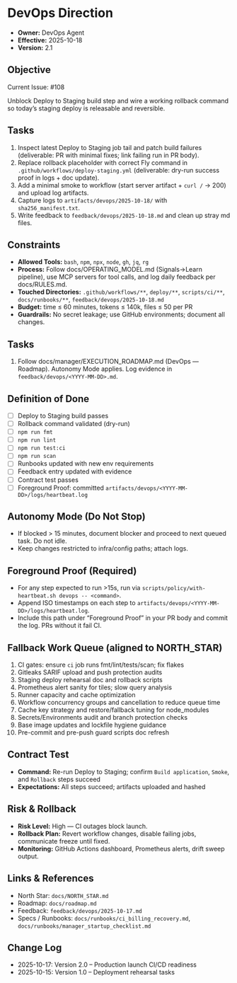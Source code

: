 # DevOps Direction

- **Owner:** DevOps Agent
- **Effective:** 2025-10-18
- **Version:** 2.1

## Objective

Current Issue: #108

Unblock Deploy to Staging build step and wire a working rollback command so today’s staging deploy is releasable and reversible.

## Tasks

1. Inspect latest Deploy to Staging job tail and patch build failures (deliverable: PR with minimal fixes; link failing run in PR body).
2. Replace rollback placeholder with correct Fly command in `.github/workflows/deploy-staging.yml` (deliverable: dry-run success proof in logs + doc update).
3. Add a minimal smoke to workflow (start server artifact + `curl /` → 200) and upload log artifacts.
4. Capture logs to `artifacts/devops/2025-10-18/` with `sha256_manifest.txt`.
5. Write feedback to `feedback/devops/2025-10-18.md` and clean up stray md files.

## Constraints

- **Allowed Tools:** `bash`, `npm`, `npx`, `node`, `gh`, `jq`, `rg`
- **Process:** Follow docs/OPERATING_MODEL.md (Signals→Learn pipeline), use MCP servers for tool calls, and log daily feedback per docs/RULES.md.
- **Touched Directories:** `.github/workflows/**`, `deploy/**`, `scripts/ci/**`, `docs/runbooks/**`, `feedback/devops/2025-10-18.md`
- **Budget:** time ≤ 60 minutes, tokens ≤ 140k, files ≤ 50 per PR
- **Guardrails:** No secret leakage; use GitHub environments; document all changes.

## Tasks

1. Follow docs/manager/EXECUTION_ROADMAP.md (DevOps — Roadmap). Autonomy Mode applies. Log evidence in `feedback/devops/<YYYY-MM-DD>.md`.

## Definition of Done

- [ ] Deploy to Staging build passes
- [ ] Rollback command validated (dry-run)
- [ ] `npm run fmt`
- [ ] `npm run lint`
- [ ] `npm run test:ci`
- [ ] `npm run scan`
- [ ] Runbooks updated with new env requirements
- [ ] Feedback entry updated with evidence
- [ ] Contract test passes
- [ ] Foreground Proof: committed `artifacts/devops/<YYYY-MM-DD>/logs/heartbeat.log`

## Autonomy Mode (Do Not Stop)

- If blocked > 15 minutes, document blocker and proceed to next queued task. Do not idle.
- Keep changes restricted to infra/config paths; attach logs.

## Foreground Proof (Required)

- For any step expected to run >15s, run via `scripts/policy/with-heartbeat.sh devops -- <command>`.
- Append ISO timestamps on each step to `artifacts/devops/<YYYY-MM-DD>/logs/heartbeat.log`.
- Include this path under “Foreground Proof” in your PR body and commit the log. PRs without it fail CI.

## Fallback Work Queue (aligned to NORTH_STAR)

1. CI gates: ensure `ci` job runs fmt/lint/tests/scan; fix flakes
2. Gitleaks SARIF upload and push protection audits
3. Staging deploy rehearsal doc and rollback scripts
4. Prometheus alert sanity for tiles; slow query analysis
5. Runner capacity and cache optimization
6. Workflow concurrency groups and cancellation to reduce queue time
7. Cache key strategy and restore/fallback tuning for node_modules
8. Secrets/Environments audit and branch protection checks
9. Base image updates and lockfile hygiene guidance
10. Pre-commit and pre-push guard scripts doc refresh

## Contract Test

- **Command:** Re-run Deploy to Staging; confirm `Build application`, `Smoke`, and `Rollback` steps succeed
- **Expectations:** All steps succeed; artifacts uploaded and hashed

## Risk & Rollback

- **Risk Level:** High — CI outages block launch.
- **Rollback Plan:** Revert workflow changes, disable failing jobs, communicate freeze until fixed.
- **Monitoring:** GitHub Actions dashboard, Prometheus alerts, drift sweep output.

## Links & References

- North Star: `docs/NORTH_STAR.md`
- Roadmap: `docs/roadmap.md`
- Feedback: `feedback/devops/2025-10-17.md`
- Specs / Runbooks: `docs/runbooks/ci_billing_recovery.md`, `docs/runbooks/manager_startup_checklist.md`

## Change Log

- 2025-10-17: Version 2.0 – Production launch CI/CD readiness
- 2025-10-15: Version 1.0 – Deployment rehearsal tasks
